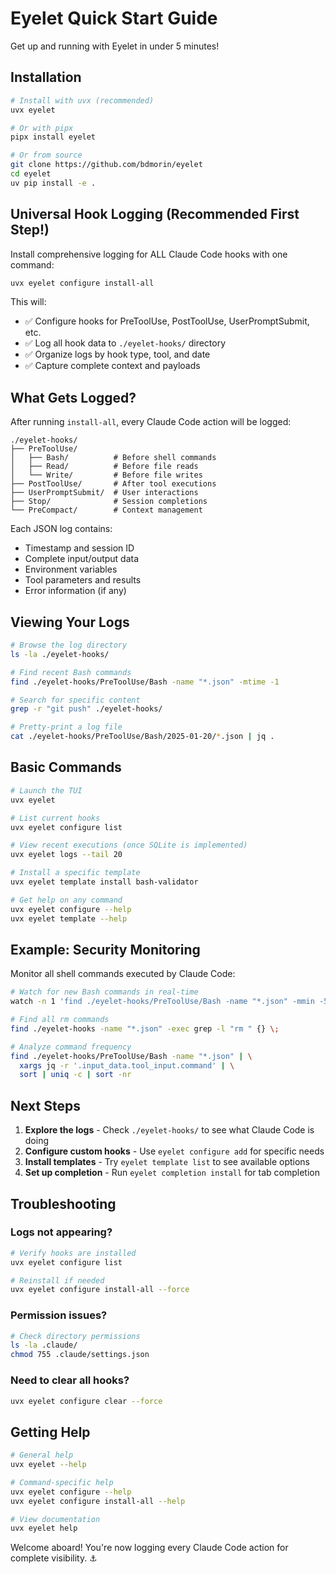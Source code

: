 # Eyelet Quick Start Guide

Get up and running with Eyelet in under 5 minutes!

## Installation

```bash
# Install with uvx (recommended)
uvx eyelet

# Or with pipx
pipx install eyelet

# Or from source
git clone https://github.com/bdmorin/eyelet
cd eyelet
uv pip install -e .
```

## Universal Hook Logging (Recommended First Step!)

Install comprehensive logging for ALL Claude Code hooks with one command:

```bash
uvx eyelet configure install-all
```

This will:
- ✅ Configure hooks for PreToolUse, PostToolUse, UserPromptSubmit, etc.
- ✅ Log all hook data to `./eyelet-hooks/` directory
- ✅ Organize logs by hook type, tool, and date
- ✅ Capture complete context and payloads

## What Gets Logged?

After running `install-all`, every Claude Code action will be logged:

```
./eyelet-hooks/
├── PreToolUse/
│   ├── Bash/          # Before shell commands
│   ├── Read/          # Before file reads
│   └── Write/         # Before file writes
├── PostToolUse/       # After tool executions
├── UserPromptSubmit/  # User interactions
├── Stop/              # Session completions
└── PreCompact/        # Context management
```

Each JSON log contains:
- Timestamp and session ID
- Complete input/output data
- Environment variables
- Tool parameters and results
- Error information (if any)

## Viewing Your Logs

```bash
# Browse the log directory
ls -la ./eyelet-hooks/

# Find recent Bash commands
find ./eyelet-hooks/PreToolUse/Bash -name "*.json" -mtime -1

# Search for specific content
grep -r "git push" ./eyelet-hooks/

# Pretty-print a log file
cat ./eyelet-hooks/PreToolUse/Bash/2025-01-20/*.json | jq .
```

## Basic Commands

```bash
# Launch the TUI
uvx eyelet

# List current hooks
uvx eyelet configure list

# View recent executions (once SQLite is implemented)
uvx eyelet logs --tail 20

# Install a specific template
uvx eyelet template install bash-validator

# Get help on any command
uvx eyelet configure --help
uvx eyelet template --help
```

## Example: Security Monitoring

Monitor all shell commands executed by Claude Code:

```bash
# Watch for new Bash commands in real-time
watch -n 1 'find ./eyelet-hooks/PreToolUse/Bash -name "*.json" -mmin -5 | tail -10'

# Find all rm commands
find ./eyelet-hooks -name "*.json" -exec grep -l "rm " {} \;

# Analyze command frequency
find ./eyelet-hooks/PreToolUse/Bash -name "*.json" | \
  xargs jq -r '.input_data.tool_input.command' | \
  sort | uniq -c | sort -nr
```

## Next Steps

1. **Explore the logs** - Check `./eyelet-hooks/` to see what Claude Code is doing
2. **Configure custom hooks** - Use `eyelet configure add` for specific needs
3. **Install templates** - Try `eyelet template list` to see available options
4. **Set up completion** - Run `eyelet completion install` for tab completion

## Troubleshooting

### Logs not appearing?
```bash
# Verify hooks are installed
uvx eyelet configure list

# Reinstall if needed
uvx eyelet configure install-all --force
```

### Permission issues?
```bash
# Check directory permissions
ls -la .claude/
chmod 755 .claude/settings.json
```

### Need to clear all hooks?
```bash
uvx eyelet configure clear --force
```

## Getting Help

```bash
# General help
uvx eyelet --help

# Command-specific help
uvx eyelet configure --help
uvx eyelet configure install-all --help

# View documentation
uvx eyelet help
```

Welcome aboard! You're now logging every Claude Code action for complete visibility. ⚓